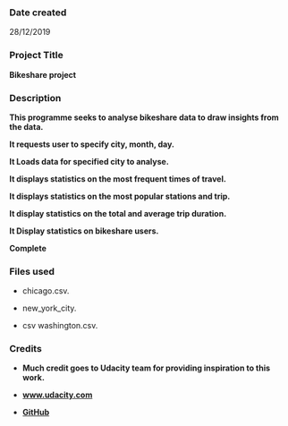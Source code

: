 ### Date created
28/12/2019

### Project Title
**Bikeshare project**

### Description

**This programme seeks to analyse bikeshare data to draw insights from the data.**

**It requests user to specify city, month, day.**

**It Loads data for specified city to analyse.**

**It displays statistics on the most frequent times of travel.**

**It displays statistics on the most popular stations and trip.**

**It display statistics on the total and average trip duration.**

**It Display statistics on bikeshare users.**

**Complete**


### Files used
* chicago.csv.

* new_york_city.

* csv washington.csv.

### Credits
* **Much credit goes to Udacity team for providing inspiration to this work.**

* **www.udacity.com**

* **[GitHub](http://github.com)**
